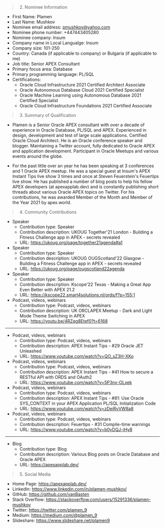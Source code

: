 > 2. Nominee Information

- First Name: Plamen
- Last Name: Mushkov
- Nominee email address: pmushkov@yahoo.com
- Nominee phone number: +447443405280
- Nominee company: Insum
- Company name in Local Langualge: Insum
- Company size: 101-250
- Country: Canada (if applicable to company) or Bulgaria (if applicable to me)
- Job title: Senior APEX Consultant
- Primary focus area: Database
- Primary programming language: PL/SQL
- Certifications:
	- Oracle Cloud Infrastructure 2021 Certified Architect Associate
	- Oracle Autonomous Database Cloud 2021 Certified Specialist
	- Oracle Machine Learning using Autonomous Database 2021 Certified Specialist
	- Oracle Cloud Infrastructure Foundations 2021 Certified Associate

> 3. Summary of Qualification

- Plamen is a Senior Oracle APEX consultant with over a decade of experience in Oracle Database, PL/SQL and APEX. Experienced in design, development and test of large scale applications. Certified Oracle Cloud Architect. He is an Oracle conference speaker and blogger. Maintaining a Twitter account, fully dedicated to Oracle APEX and application development. Participant in Oracle Meetups and various events around the globe.

- For the past little over an year he has been speaking at 3 conferences and 1 Oracle APEX meetup. He was a special guest at Insum's APEX Instant Tips live show 3 times and once at Steven Feuerstein's Feuertips live show. He has published a number of blog posts to help his fellow APEX developers (at apexapplab.dev) and is constantly publishing short threads about various Oracle APEX topics on Twitter. For his contributions, he was awarded Member of the Month  and Member of the Year 2021 by apex.world. 

> 4. Community Contributions

- Speaker
	- Contribution type: Speaker
	- Contribution description: UKOUG Together'21 London - Building a Fitness Challenge app in APEX - secrets revealed
	- URL: https://ukoug.org/page/together21agenda#a1
- Speaker
	- Contribution type: Speaker
	- Contribution description: UKOUG OUGScotland'22 Glasgow - Building a Fitness Challenge app in APEX - secrets revealed
	- URL: https://ukoug.org/page/ougscotland22agenda
- Speaker
	- Contribution type: Speaker
	- Contribution description: Kscope'22 Texas - Making a Great App Even Better with APEX 21.2
	- URL: https://kscope22.smart4solutions.nl/ords/f?p=155:1
- Podcast, videos, webinars
	- Contribution type: Podcast, videos, webinars
	- Contribution description: UK ORCLAPEX Meetup - Dark and Light Mode Theme Switching in APEX
	- URL: https://youtu.be/4RZqg8Etef0?t=6168

<hr>

- Podcast, videos, webinars
	- Contribution type: Podcast, videos, webinars
	- Contribution description: APEX Instant Tips - #29 Oracle JET Unleashed
	- URL: https://www.youtube.com/watch?v=QO_sZ3H-XKo
- Podcast, videos, webinars
	- Contribution type: Podcast, videos, webinars
	- Contribution description: APEX Instant Tips - #41 How to secure a RESTful API with ORDS and OAuth2
	- URL: https://www.youtube.com/watch?v=5P3nx-OLxek
- Podcast, videos, webinars
	- Contribution type: Podcast, videos, webinars
	- Contribution description: APEX Instant Tips - #81: Use Oracle SYS_CONTEXT in your APEX Application PL/SQL Initialization Code
	- URL: https://www.youtube.com/watch?v=zDeiRvVW8a8
- Podcast, videos, webinars
	- Contribution type: Podcast, videos, webinars
	- Contribution description: Feuertips -  #31 Compile-time warnings
	- URL: https://www.youtube.com/watch?v=b0yDQJ-iHy8

<hr>

- Blog
	- Contribution type: Blog
	- Contribution description: Various Blog posts on Oracle Database and Oracle APEX
	- URL: https://apexapplab.dev/

> 5. Social Media

- Home Page: https://apexapplab.dev/
- Linkedin: https://www.linkedin.com/in/plamen-mushkov/
- GitHub: https://github.com/vanBasten
- Stack Overflow: https://stackoverflow.com/users/15291336/plamen-mushkov
- Twitter: https://twitter.com/plamen_9
- Medium: https://medium.com/@plamen_9
- Slideshare: https://www.slideshare.net/plamen9
